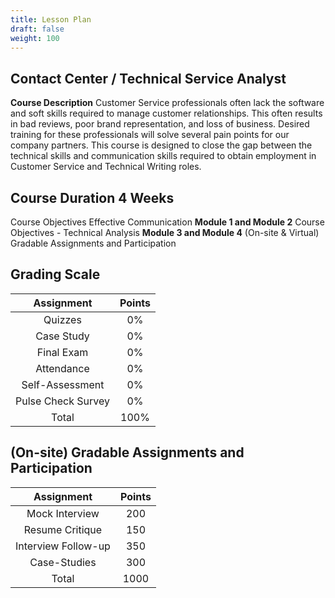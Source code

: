 ```yaml
---
title: Lesson Plan
draft: false
weight: 100
---
```


## Contact Center / Technical Service Analyst

**Course Description**
Customer Service professionals often lack the software and soft skills required to manage customer relationships. This often results in bad reviews, poor brand representation, and loss of business. Desired training for these professionals will solve several pain points for our company partners. This course is designed to close the gap between the technical skills and communication skills required to obtain employment in Customer Service and Technical Writing roles.

## Course Duration 4 Weeks
Course Objectives Effective Communication **Module 1 and Module 2** Course Objectives - Technical Analysis **Module 3 and Module 4** (On-site & Virtual) Gradable Assignments and Participation

## Grading Scale 
| Assignment         | Points |
|:----------:        |:------:|
| Quizzes            |  0%    |
| Case Study         |  0%    |
| Final Exam         |  0%    |
| Attendance         |  0%    |
| Self-Assessment    |  0%    |
| Pulse Check Survey |  0%    |
| Total	             |  100%  |

## **(On-site) Gradable Assignments and Participation**
| Assignment            | Points |
|:----------:           |:------:|
|Mock Interview         | 200 |
|Resume Critique        | 150 |
|Interview Follow-up    | 350 |
|Case-Studies           | 300 |
|Total                  | 1000 |
